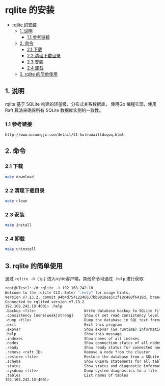 # rqlite 的安装

- [rqlite 的安装](#rqlite-的安装)
  - [1. 说明](#1-说明)
    - [1.1 参考链接](#11-参考链接)
  - [2. 命令](#2-命令)
    - [2.1 下载](#21-下载)
    - [2.2 清理下载目录](#22-清理下载目录)
    - [2.3 安装](#23-安装)
    - [2.4 卸载](#24-卸载)
  - [3. rqlite 的简单使用](#3-rqlite-的简单使用)

## 1. 说明

rqlite 基于 SQLite 构建的轻量级、分布式关系数据库， 使用Go 编程实现，使用 Raft 算法来确保所有 SQLite 数据库实例的一致性。

### 1.1 参考链接

```text
http://www.manongjc.com/detail/51-huleuoaitlduqoq.html
```

## 2. 命令

### 2.1 下载

```bash
make download
```

### 2.2 清理下载目录

```bash
make clean
```

### 2.3 安装

```bash
make install
```

### 2.4 卸载

```bash
make uninstall
```

## 3. rqlite 的简单使用

通过 `rqlite -H {ip}` 进入rqlite客户端，其他命令可通过 `.help` 进行获取

```bash
root@UTest1:~/# rqlite -H 192.168.242.10
Welcome to the rqlite CLI. Enter ".help" for usage hints.
Version v7.13.2, commit 94b4d75412246637bb8818ea5c1f18c480f6418d, branch master
Connected to rqlited version v7.13.2
192.168.242.10:4001> .help
.backup <file>                      Write database backup to SQLite file
.consistency [none|weak|strong]     Show or set read consistency level
.dump <file>                        Dump the database in SQL text format to a file
.exit                               Exit this program
.expvar                             Show expvar (Go runtime) information for connected node
.help                               Show this message
.indexes                            Show names of all indexes
.nodes                              Show connection status of all nodes in cluster
.ready                              Show ready status for connected node
.remove <raft ID>                   Remove a node from the cluster
.restore <file>                     Restore the database from a SQLite database file or dump file
.schema                             Show CREATE statements for all tables
.status                             Show status and diagnostic information for connected node
.sysdump <file>                     Dump system diagnostics to a file for offline analysis
.tables                             List names of tables
192.168.242.10:4001> 

```